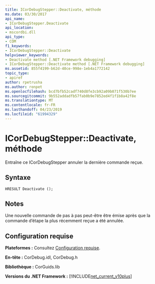 ```yaml
---
title: ICorDebugStepper::Deactivate, méthode
ms.date: 03/30/2017
api_name:
- ICorDebugStepper.Deactivate
api_location:
- mscordbi.dll
api_type:
- COM
f1_keywords:
- ICorDebugStepper::Deactivate
helpviewer_keywords:
- Deactivate method [.NET Framework debugging]
- ICorDebugStepper::Deactivate method [.NET Framework debugging]
ms.assetid: 855f4199-b62d-40ce-998e-1eb4a1772142
topic_type:
- apiref
author: rpetrusha
ms.author: ronpet
ms.openlocfilehash: bcd7bfb52cadf740d8fe3cb92a09b071f530b7ee
ms.sourcegitcommit: 9b552addadfb57fab0b9e7852ed4f1f1b8a42f8e
ms.translationtype: MT
ms.contentlocale: fr-FR
ms.lasthandoff: 04/23/2019
ms.locfileid: "61994329"
---
```

# <a name="icordebugstepperdeactivate-method"></a>ICorDebugStepper::Deactivate, méthode
Entraîne ce ICorDebugStepper annuler la dernière commande reçue.  
  
## <a name="syntax"></a>Syntaxe  
  
```  
HRESULT Deactivate ();  
```  
  
## <a name="remarks"></a>Notes  
 Une nouvelle commande de pas à pas peut-être être émise après que la commande d’étape la plus récemment reçue a été annulée.  
  
## <a name="requirements"></a>Configuration requise  
 **Plateformes :** Consultez [Configuration requise](../../../../docs/framework/get-started/system-requirements.md).  
  
 **En-tête :** CorDebug.idl, CorDebug.h  
  
 **Bibliothèque :** CorGuids.lib  
  
 **Versions du .NET Framework :** [!INCLUDE[net_current_v10plus](../../../../includes/net-current-v10plus-md.md)]
